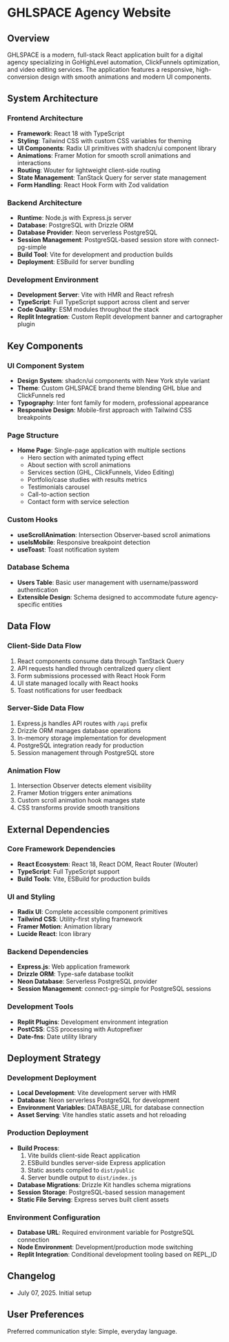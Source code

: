 # GHLSPACE Agency Website

## Overview

GHLSPACE is a modern, full-stack React application built for a digital agency specializing in GoHighLevel automation, ClickFunnels optimization, and video editing services. The application features a responsive, high-conversion design with smooth animations and modern UI components.

## System Architecture

### Frontend Architecture
- **Framework**: React 18 with TypeScript
- **Styling**: Tailwind CSS with custom CSS variables for theming
- **UI Components**: Radix UI primitives with shadcn/ui component library
- **Animations**: Framer Motion for smooth scroll animations and interactions
- **Routing**: Wouter for lightweight client-side routing
- **State Management**: TanStack Query for server state management
- **Form Handling**: React Hook Form with Zod validation

### Backend Architecture
- **Runtime**: Node.js with Express.js server
- **Database**: PostgreSQL with Drizzle ORM
- **Database Provider**: Neon serverless PostgreSQL
- **Session Management**: PostgreSQL-based session store with connect-pg-simple
- **Build Tool**: Vite for development and production builds
- **Deployment**: ESBuild for server bundling

### Development Environment
- **Development Server**: Vite with HMR and React refresh
- **TypeScript**: Full TypeScript support across client and server
- **Code Quality**: ESM modules throughout the stack
- **Replit Integration**: Custom Replit development banner and cartographer plugin

## Key Components

### UI Component System
- **Design System**: shadcn/ui components with New York style variant
- **Theme**: Custom GHLSPACE brand theme blending GHL blue and ClickFunnels red
- **Typography**: Inter font family for modern, professional appearance
- **Responsive Design**: Mobile-first approach with Tailwind CSS breakpoints

### Page Structure
- **Home Page**: Single-page application with multiple sections
  - Hero section with animated typing effect
  - About section with scroll animations
  - Services section (GHL, ClickFunnels, Video Editing)
  - Portfolio/case studies with results metrics
  - Testimonials carousel
  - Call-to-action section
  - Contact form with service selection

### Custom Hooks
- **useScrollAnimation**: Intersection Observer-based scroll animations
- **useIsMobile**: Responsive breakpoint detection
- **useToast**: Toast notification system

### Database Schema
- **Users Table**: Basic user management with username/password authentication
- **Extensible Design**: Schema designed to accommodate future agency-specific entities

## Data Flow

### Client-Side Data Flow
1. React components consume data through TanStack Query
2. API requests handled through centralized query client
3. Form submissions processed with React Hook Form
4. UI state managed locally with React hooks
5. Toast notifications for user feedback

### Server-Side Data Flow
1. Express.js handles API routes with `/api` prefix
2. Drizzle ORM manages database operations
3. In-memory storage implementation for development
4. PostgreSQL integration ready for production
5. Session management through PostgreSQL store

### Animation Flow
1. Intersection Observer detects element visibility
2. Framer Motion triggers enter animations
3. Custom scroll animation hook manages state
4. CSS transforms provide smooth transitions

## External Dependencies

### Core Framework Dependencies
- **React Ecosystem**: React 18, React DOM, React Router (Wouter)
- **TypeScript**: Full TypeScript support
- **Build Tools**: Vite, ESBuild for production builds

### UI and Styling
- **Radix UI**: Complete accessible component primitives
- **Tailwind CSS**: Utility-first styling framework
- **Framer Motion**: Animation library
- **Lucide React**: Icon library

### Backend Dependencies
- **Express.js**: Web application framework
- **Drizzle ORM**: Type-safe database toolkit
- **Neon Database**: Serverless PostgreSQL provider
- **Session Management**: connect-pg-simple for PostgreSQL sessions

### Development Tools
- **Replit Plugins**: Development environment integration
- **PostCSS**: CSS processing with Autoprefixer
- **Date-fns**: Date utility library

## Deployment Strategy

### Development Deployment
- **Local Development**: Vite development server with HMR
- **Database**: Neon serverless PostgreSQL for development
- **Environment Variables**: DATABASE_URL for database connection
- **Asset Serving**: Vite handles static assets and hot reloading

### Production Deployment
- **Build Process**: 
  1. Vite builds client-side React application
  2. ESBuild bundles server-side Express application
  3. Static assets compiled to `dist/public`
  4. Server bundle output to `dist/index.js`
- **Database Migrations**: Drizzle Kit handles schema migrations
- **Session Storage**: PostgreSQL-based session management
- **Static File Serving**: Express serves built client assets

### Environment Configuration
- **Database URL**: Required environment variable for PostgreSQL connection
- **Node Environment**: Development/production mode switching
- **Replit Integration**: Conditional development tooling based on REPL_ID

## Changelog

- July 07, 2025. Initial setup

## User Preferences

Preferred communication style: Simple, everyday language.